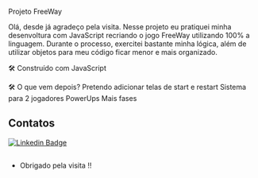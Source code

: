 Projeto FreeWay

Olá, desde já agradeço pela visita. Nesse projeto eu pratiquei minha desenvoltura com JavaScript recriando o jogo FreeWay utilizando 100% a linguagem. Durante o processo, exercitei bastante minha lógica, além de utilizar objetos para meu código ficar menor e mais organizado.

🛠️ Construído com
JavaScript

🛠️ O que vem depois?
Pretendo adicionar telas de start e restart
Sistema para 2 jogadores
PowerUps
Mais fases


## Contatos
[![Linkedin Badge](https://img.shields.io/badge/-LinkedIn-blue?style=flat-square&logo=Linkedin&logoColor=white&link=https://www.linkedin.com/in/kefesson-araujo-43592b220/)](https://www.linkedin.com/in/kefesson-araujo-43592b220/)
## 
- Obrigado pela visita !!
